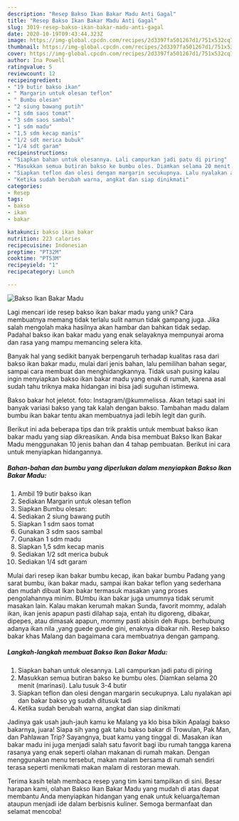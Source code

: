 ```yaml
---
description: "Resep Bakso Ikan Bakar Madu Anti Gagal"
title: "Resep Bakso Ikan Bakar Madu Anti Gagal"
slug: 3019-resep-bakso-ikan-bakar-madu-anti-gagal
date: 2020-10-19T09:43:44.323Z
image: https://img-global.cpcdn.com/recipes/2d3397fa501267d1/751x532cq70/bakso-ikan-bakar-madu-foto-resep-utama.jpg
thumbnail: https://img-global.cpcdn.com/recipes/2d3397fa501267d1/751x532cq70/bakso-ikan-bakar-madu-foto-resep-utama.jpg
cover: https://img-global.cpcdn.com/recipes/2d3397fa501267d1/751x532cq70/bakso-ikan-bakar-madu-foto-resep-utama.jpg
author: Ina Powell
ratingvalue: 5
reviewcount: 12
recipeingredient:
- "19 butir bakso ikan"
- " Margarin untuk olesan teflon"
- " Bumbu olesan"
- "2 siung bawang putih"
- "1 sdm saos tomat"
- "3 sdm saos sambal"
- "1 sdm madu"
- "1,5 sdm kecap manis"
- "1/2 sdt merica bubuk"
- "1/4 sdt garam"
recipeinstructions:
- "Siapkan bahan untuk olesannya. Lali campurkan jadi patu di piring"
- "Masukkan semua butiran bakso ke bumbu oles. Diamkan selama 20 menit (marinasi). Lalu tusuk 3-4 butir"
- "Siapkan teflon dan olesi dengan margarin secukupnya. Lalu nyalakan api dan bakar bakso yg sudah ditusuk tadi"
- "Ketika sudah berubah warna, angkat dan siap dinikmati"
categories:
- Resep
tags:
- bakso
- ikan
- bakar

katakunci: bakso ikan bakar 
nutrition: 223 calories
recipecuisine: Indonesian
preptime: "PT32M"
cooktime: "PT53M"
recipeyield: "1"
recipecategory: Lunch

---
```



![Bakso Ikan Bakar Madu](https://img-global.cpcdn.com/recipes/2d3397fa501267d1/751x532cq70/bakso-ikan-bakar-madu-foto-resep-utama.jpg)

Lagi mencari ide resep bakso ikan bakar madu yang unik? Cara membuatnya memang tidak terlalu sulit namun tidak gampang juga. Jika salah mengolah maka hasilnya akan hambar dan bahkan tidak sedap. Padahal bakso ikan bakar madu yang enak selayaknya mempunyai aroma dan rasa yang mampu memancing selera kita.

Banyak hal yang sedikit banyak berpengaruh terhadap kualitas rasa dari bakso ikan bakar madu, mulai dari jenis bahan, lalu pemilihan bahan segar, sampai cara membuat dan menghidangkannya. Tidak usah pusing kalau ingin menyiapkan bakso ikan bakar madu yang enak di rumah, karena asal sudah tahu triknya maka hidangan ini bisa jadi suguhan istimewa.

Bakso bakar hot jeletot. foto: Instagram/@kummelissa. Akan tetapi saat ini banyak variasi bakso yang tak kalah dengan bakso. Tambahan madu dalam bumbu ikan bakar tentu akan membuatnya jadi lebih legit dan gurih.


Berikut ini ada beberapa tips dan trik praktis untuk membuat bakso ikan bakar madu yang siap dikreasikan. Anda bisa membuat Bakso Ikan Bakar Madu menggunakan 10 jenis bahan dan 4 tahap pembuatan. Berikut ini cara untuk menyiapkan hidangannya.

<!--inarticleads1-->

##### Bahan-bahan dan bumbu yang diperlukan dalam menyiapkan Bakso Ikan Bakar Madu:

1. Ambil 19 butir bakso ikan
1. Sediakan  Margarin untuk olesan teflon
1. Siapkan  Bumbu olesan:
1. Sediakan 2 siung bawang putih
1. Siapkan 1 sdm saos tomat
1. Gunakan 3 sdm saos sambal
1. Gunakan 1 sdm madu
1. Siapkan 1,5 sdm kecap manis
1. Sediakan 1/2 sdt merica bubuk
1. Sediakan 1/4 sdt garam


Mulai dari resep ikan bakar bumbu kecap, ikan bakar bumbu Padang yang sarat bumbu, ikan bakar madu, sampai ikan bakar teflon yang sederhana dan mudah dibuat Ikan bakar termasuk masakan yang proses pengolahannya minim. BUmbu ikan bakar juga umumnya tidak serumit masakan lain. Kalau makan kerumah makan Sunda, favorit mommy, adalah ikan, ikan jenis apapun pasti dilahap saja, entah itu digoreng, dibakar, dipepes, atau dimasak apapun, mommy pasti abisin deh #ups. berhubung adanya ikan nila ,yang guede guede gini, enaknya dibakar nih. Resep bakso bakar khas Malang dan bagaimana cara membuatnya dengan gampang. 

<!--inarticleads2-->

##### Langkah-langkah membuat Bakso Ikan Bakar Madu:

1. Siapkan bahan untuk olesannya. Lali campurkan jadi patu di piring
1. Masukkan semua butiran bakso ke bumbu oles. Diamkan selama 20 menit (marinasi). Lalu tusuk 3-4 butir
1. Siapkan teflon dan olesi dengan margarin secukupnya. Lalu nyalakan api dan bakar bakso yg sudah ditusuk tadi
1. Ketika sudah berubah warna, angkat dan siap dinikmati


Jadinya gak usah jauh-jauh kamu ke Malang ya klo bisa bikin Apalagi bakso bakarnya, juara! Siapa sih yang gak tahu bakso bakar di Trowulan, Pak Man, dan Pahlawan Trip? Sayangnya, buat kamu yang tinggal di. Masakan ikan bakar madu ini juga menjadi salah satu favorit bagi ibu rumah tangga karena rasanya yang enak seperti olahan makanan di rumah makan. Dengan menggunakan menu tersebut, makan malam bersama di rumah sendiri terasa seperti menikmati makan malam di restoran mewah. 

Terima kasih telah membaca resep yang tim kami tampilkan di sini. Besar harapan kami, olahan Bakso Ikan Bakar Madu yang mudah di atas dapat membantu Anda menyiapkan hidangan yang enak untuk keluarga/teman ataupun menjadi ide dalam berbisnis kuliner. Semoga bermanfaat dan selamat mencoba!
